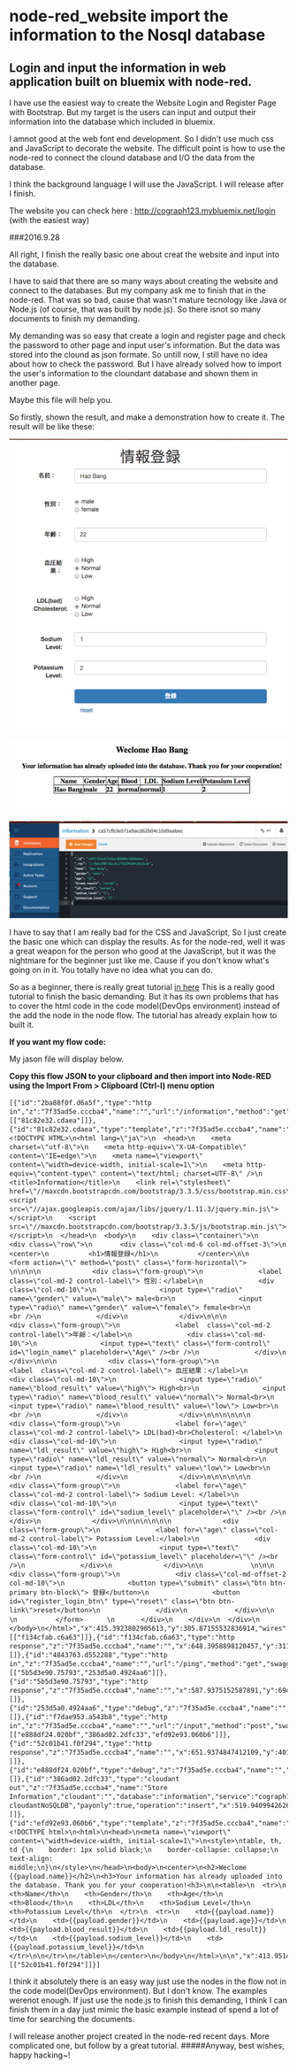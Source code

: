 # node-red_website import the information to the Nosql database
## Login and input the information in web application built on bluemix with node-red.

I have use the easiest way to create the Website Login and Register Page with Bootstrap. But my target is the users can input and output their information into the database which included in bluemix. 

I amnot good at the web font end development. So I didn't use much css and JavaScript
to decorate the website. The difficult point is how to use the node-red to connect the clound database and I/O the data from the database.

I think the background language I will use the JavaScript. I will release after I finish.

The website you can check here : http://cograph123.mybluemix.net/login  (with the easiest way)







###2016.9.28

All right, I finish the really basic one about creat the website and input into the database. 

I have to said that there are so many ways about creating the website and connect to the databases.
But my company ask me to finish that in the node-red. That was so bad, cause that wasn't mature tecnology like Java or Node.js (of course, that was built by node.js). So there isnot so many documents to finish my demanding.

My demanding was so easy that create a login and register page and check the password to other page and input user's information. But the data was stored into the clound as json formate. So untill now, I still have no idea about how to check the password. But I have already solved how to import the user's information to the cloundant database and shown them in another page. 

Maybe this file will help you. 

So firstly, shown the result, and make a demonstration how to create it.
The result will be like these:

![alt tag](https://github.com/haobangpig/node-red_website/blob/master/images/Screen%20Shot%200028-09-16%20at%2017.03.18.png)

![alt tag](https://github.com/haobangpig/node-red_website/blob/master/images/Screen%20Shot%200028-09-16%20at%2017.03.25.png)

![alt tag](https://github.com/haobangpig/node-red_website/blob/master/images/Screen%20Shot%200028-09-16%20at%2017.07.10.png)

I have to say that I am really bad for the CSS and JavaScript, So I just create the basic one which can display the results. As for the node-red, well it was a great weapon for the person who good at the JavaScript, but it was the nightmare for the beginner just like me. Cause if you don't know what's going on in it. You totally have no idea what you can do.




So as a beginner, there is really great tutorial [in here](http://www.remkohde.com/2016/09/09/easy-web-application-development-for-beginners-with-node-red/)
This is a really good tutorial to finish the basic demanding. But it has its own problems that has to cover the html code in the code model(DevOps environment) instead of the add the node in the node flow. The tutorial has already explain how to built it. 


**If you want my flow code:**

My jason file will display below. 

**Copy this flow JSON to your clipboard and then import into Node-RED using the Import From > Clipboard (Ctrl-I) menu option**


```jason
[{"id":"2ba88f0f.d6a5f","type":"http in","z":"7f35ad5e.cccba4","name":"","url":"/information","method":"get","swaggerDoc":"","x":161.38194327884253,"y":312.0000343322754,"wires":[["81c82e32.cdaea"]]},{"id":"81c82e32.cdaea","type":"template","z":"7f35ad5e.cccba4","name":"information.html","field":"payload","fieldType":"msg","format":"handlebars","syntax":"mustache","template":"<!DOCTYPE HTML>\n<html lang=\"ja\">\n  <head>\n    <meta charset=\"utf-8\">\n    <meta http-equiv=\"X-UA-Compatible\" content=\"IE=edge\">\n    <meta name=\"viewport\" content=\"width=device-width, initial-scale=1\">\n    <meta http-equiv=\"content-type\" content=\"text/html; charset=UTF-8\" />\n    <title>Information</title>\n    <link rel=\"stylesheet\" href=\"//maxcdn.bootstrapcdn.com/bootstrap/3.3.5/css/bootstrap.min.css\">\n    <script src=\"//ajax.googleapis.com/ajax/libs/jquery/1.11.3/jquery.min.js\"></script>\n    <script src=\"//maxcdn.bootstrapcdn.com/bootstrap/3.3.5/js/bootstrap.min.js\"></script>\n  </head>\n  <body>\n    <div class=\"container\">\n    <div class=\"row\">\n       <div class=\"col-md-6 col-md-offset-3\">\n          <center>\n          <h1>情報登録</h1>\n          </center>\n\n          <form action=\"\" method=\"post\" class=\"form-horizontal\">      \n\n\n\n             <div class=\"form-group\">\n              <label  class=\"col-md-2 control-label\"> 性別：</label>\n              <div class=\"col-md-10\">\n                <input type=\"radio\" name=\"gender\" value=\"male\"> male<br>\n                <input type=\"radio\" name=\"gender\" value=\"female\"> female<br>\n                <br />\n              </div>\n             </div>\n\n\n             <div class=\"form-group\">\n              <label  class=\"col-md-2 control-label\">年齢：</label>\n              <div class=\"col-md-10\">\n                <input type=\"text\" class=\"form-control\" id=\"login_name\" placeholder=\"Age\" /><br />\n              </div>\n             </div>\n\n\n             <div class=\"form-group\">\n              <label  class=\"col-md-2 control-label\"> 血圧結果：</label>\n              <div class=\"col-md-10\">\n                <input type=\"radio\" name=\"blood_result\" value=\"high\"> High<br>\n                <input type=\"radio\" name=\"blood_result\" value=\"normal\"> Normal<br>\n                <input type=\"radio\" name=\"blood_result\" value=\"low\"> Low<br>\n                <br />\n              </div>\n             </div>\n\n\n\n\n\n             <div class=\"form-group\">\n              <label for=\"age\" class=\"col-md-2 control-label\"> LDL(bad)<br>Cholesterol: </label>\n              <div class=\"col-md-10\">\n                <input type=\"radio\" name=\"ldl_result\" value=\"high\"> High<br>\n                <input type=\"radio\" name=\"ldl_result\" value=\"normal\"> Normal<br>\n                <input type=\"radio\" name=\"ldl_result\" value=\"low\"> Low<br>\n                <br />\n              </div>\n             </div>\n\n\n\n\n\n             <div class=\"form-group\">\n              <label for=\"age\" class=\"col-md-2 control-label\"> Sodium Level: </label>\n              <div class=\"col-md-10\">\n                <input type=\"text\" class=\"form-control\" id=\"sodium_level\" placeholder=\"\" /><br />\n              </div>\n             </div>\n\n\n\n\n\n\n             <div class=\"form-group\">\n              <label for=\"age\" class=\"col-md-2 control-label\"> Potassium Level:</label>\n              <div class=\"col-md-10\">\n                <input type=\"text\" class=\"form-control\" id=\"potassium_level\" placeholder=\"\" /><br />\n              </div>\n             </div>\n\n            \n\n\n            <div class=\"form-group\">\n              <div class=\"col-md-offset-2 col-md-10\">\n                <button type=\"submit\" class=\"btn btn-primary btn-block\"> 登録</button>\n                <button id=\"register_login_btn\" type=\"reset\" class=\"btn btn-link\">reset</button>\n              </div>\n            </div>\n\n           \n        　</form>      \n    　 </div>\n    </div>\n  </div>\n  </body>\n</html>","x":415.3923802905613,"y":305.87155532836914,"wires":[["f134cfab.c6a63"]]},{"id":"f134cfab.c6a63","type":"http response","z":"7f35ad5e.cccba4","name":"","x":648.3958898120457,"y":311.947940826416,"wires":[]},{"id":"4843763.d552288","type":"http in","z":"7f35ad5e.cccba4","name":"","url":"/ping","method":"get","swaggerDoc":"","x":84.9375,"y":602.4444389343262,"wires":[["5b5d3e90.75793","253d5a0.4924aa6"]]},{"id":"5b5d3e90.75793","type":"http response","z":"7f35ad5e.cccba4","name":"","x":587.9375152587891,"y":694.3958740234375,"wires":[]},{"id":"253d5a0.4924aa6","type":"debug","z":"7f35ad5e.cccba4","name":"","active":true,"console":"false","complete":"false","x":540.9444427490234,"y":613.7743225097656,"wires":[]},{"id":"f7dae953.a543b8","type":"http in","z":"7f35ad5e.cccba4","name":"","url":"/input","method":"post","swaggerDoc":"","x":96.94097900390625,"y":429.1146659851074,"wires":[["e888df24.020bf","386ad02.2dfc33","efd92e93.060b6"]]},{"id":"52c01b41.f0f294","type":"http response","z":"7f35ad5e.cccba4","name":"","x":651.9374847412109,"y":401.0625,"wires":[]},{"id":"e888df24.020bf","type":"debug","z":"7f35ad5e.cccba4","name":"","active":true,"console":"false","complete":"false","x":498.9479522705078,"y":455.43751525878906,"wires":[]},{"id":"386ad02.2dfc33","type":"cloudant out","z":"7f35ad5e.cccba4","name":"Store Information","cloudant":"","database":"information","service":"cograph123-cloudantNoSQLDB","payonly":true,"operation":"insert","x":519.9409942626953,"y":510.95487599314004,"wires":[]},{"id":"efd92e93.060b6","type":"template","z":"7f35ad5e.cccba4","name":"welcome","field":"payload","fieldType":"msg","format":"handlebars","syntax":"mustache","template":"<!DOCTYPE html>\n<html>\n<head>\n<meta name=\"viewport\" content=\"width=device-width, initial-scale=1\">\n<style>\ntable, th, td {\n    border: 1px solid black;\n    border-collapse: collapse;\n    text-align: middle;\n}\n</style>\n</head>\n<body>\n<center>\n<h2>Weclome {{payload.name}}</h2>\n<h3>Your information has already uploaded into the database. Thank you for your cooperation!<h3>\n\n<table>\n  <tr>\n    <th>Name</th>\n    <th>Gender</th>\n    <th>Age</th>\n    <th>Blood</th>\n    <th>LDL</th>\n    <th>Sodium Level</th>\n    <th>Potassium Level</th>\n  </tr>\n  <tr>\n    <td>{{payload.name}}</td>\n    <td>{{payload.gender}}</td>\n    <td>{{payload.age}}</td>\n    <td>{{payload.blood_result}}</td>\n    <td>{{payload.ldl_result}}</td>\n    <td>{{payload.sodium_level}}</td>\n    <td>{{payload.potassium_level}}</td>\n  </tr>\n\n</tr>\n</table>\n</center>\n</body>\n</html>\n\n","x":413.95143127441406,"y":400.4270935058594,"wires":[["52c01b41.f0f294"]]}]
```

I think it absolutely there is an easy way just use the nodes in the flow not in the code model(DevOps environment). But I don't know. The examples werenot enough. If just use the node.js to finish this demanding, I think I can finish them in a day just mimic the basic example instead of spend a lot of time for searching the documents. 
 
I will release another project created in the node-red recent days. More complicated one, but follow by a great tutorial.
#####Anyway, best wishes, happy hacking~!





